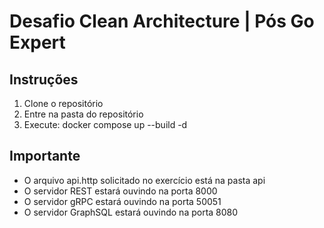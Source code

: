 # Desafio Clean Architecture | Pós Go Expert

## Instruções
1. Clone o repositório
2. Entre na pasta do repositório
2. Execute: docker compose up --build -d

## Importante
- O arquivo api.http solicitado no exercício está na pasta api
- O servidor REST estará ouvindo na porta 8000
- O servidor gRPC estará ouvindo na porta 50051
- O servidor GraphSQL estará ouvindo na porta 8080
